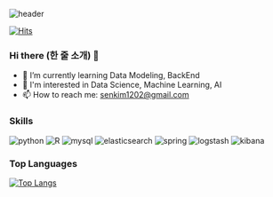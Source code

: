 ![header](https://capsule-render.vercel.app/api?type=venom&height=300&color=gradient&text=Seeun%20Kim&fontColor=black)

[![Hits](https://hits.seeyoufarm.com/api/count/incr/badge.svg?url=https%3A%2F%2Fgithub.com%2Fsenikim%2Fhit-counter&count_bg=%2370D0DB&title_bg=%237C7A7A&icon=bilibili.svg&icon_color=%234DF2F2&title=hits&edge_flat=false)](https://hits.seeyoufarm.com)

### Hi there (한 줄 소개) 👋
- 🌱 I’m currently learning Data Modeling, BackEnd
- 👀 I'm interested in Data Science, Machine Learning, AI
- 📫 How to reach me: senkim1202@gmail.com

### Skills
![python](https://img.shields.io/badge/python-f0f8ff?style=for-the-badge&logo=python&logoColor=3776AB)
![R](https://img.shields.io/badge/R-f0f8ff?style=for-the-badge&logo=R&logoColor=276DC3)
![mysql](https://img.shields.io/badge/mysql-f0f8ff?style=for-the-badge&logo=mysql&logoColor=4479A1)
![elasticsearch](https://img.shields.io/badge/elasticsearch-f0f8ff?style=for-the-badge&logo=elasticsearch&logoColor=005571)
![spring](https://img.shields.io/badge/spring-f0f8ff?style=for-the-badge&logo=spring&logoColor=6DB33F)
![logstash](https://img.shields.io/badge/logstash-f0f8ff?style=for-the-badge&logo=logstash&logoColor=005571)
![kibana](https://img.shields.io/badge/kibana-f0f8ff?style=for-the-badge&logo=kibana&logoColor=005571)


### Top Languages
[![Top Langs](https://github-readme-stats.vercel.app/api/top-langs/?username=senikim&layout=compact&theme=transparent)](https://github.com/anuraghazra/senikim/github-readme-stats)


<!--
**senikim/senikim** is a ✨ _special_ ✨ repository because its `README.md` (this file) appears on your GitHub profile.

Here are some ideas to get you started:

- 🔭 I’m currently working on ...
- 🌱 I’m currently learning ...
- 👯 I’m looking to collaborate on ...
- 🤔 I’m looking for help with ...
- 💬 Ask me about ...
- 📫 How to reach me: ...
- 😄 Pronouns: ...
- ⚡ Fun fact: ...
-->
